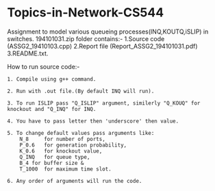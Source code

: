 # Topics-in-Network-CS544
Assignment to model various queueing processes(INQ,KOUTQ,iSLIP) in switches.
194101031.zip folder contains:-
1.Source code (ASSG2_19410103.cpp)
2.Report file (Report_ASSG2_194101031.pdf)
3.README.txt.

How to run source code:-
	
	1. Compile using g++ command.
	
	2. Run with .out file.(By default INQ will run).
	
	3. To run ISLIP pass "Q_ISLIP" argument, similerly "Q_KOUQ" for knockout and "Q_INQ" for INQ.
	
	4. You have to pass letter then 'underscore' then value.	
	
	5. To change default values pass arguments like:
		N_8   	for number of ports, 
		P_0.6 	for generation probability,
		K_0.6	for knockout value,
		Q_INQ 	for queue type,
		B_4	for buffer size &
		T_1000	for maximum time slot.
	
	6. Any order of arguments will run the code.
